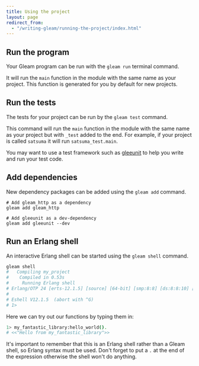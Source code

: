 ```yaml
---
title: Using the project
layout: page
redirect_from:
  - "/writing-gleam/running-the-project/index.html"
---
```


## Run the program

Your Gleam program can be run with the `gleam run` terminal command.

It will run the `main` function in the module with the same name as your
project. This function is generated for you by default for new projects.


## Run the tests

The tests for your project can be run by the `gleam test` command.

This command will run the `main` function in the module with the same name as
your project but with `_test` added to the end. For example, if your project is
called `satsuma` it will run `satsuma_test.main`.

You may want to use a test framework such as [gleeunit][gleeunit] to help you
write and run your test code.

[gleeunit]: https://github.com/lpil/gleeunit


## Add dependencies

New dependency packages can be added using the `gleam add` command.

```shell
# Add gleam_http as a dependency
gleam add gleam_http

# Add gleeunit as a dev-dependency
gleam add gleeunit --dev
```

## Run an Erlang shell

An interactive Erlang shell can be started using the `gleam shell` command.

```sh
gleam shell
#   Compiling my_project
#    Compiled in 0.53s
#     Running Erlang shell
# Erlang/OTP 24 [erts-12.1.5] [source] [64-bit] [smp:8:8] [ds:8:8:10] [async-threads:1]
# 
# Eshell V12.1.5  (abort with ^G)
# 1>
```

Here we can try out our functions by typing them in:

```sh
1> my_fantastic_library:hello_world().
# <<"Hello from my_fantastic_library">>
```

It's important to remember that this is an Erlang shell rather than a Gleam
shell, so Erlang syntax must be used. Don't forget to put a `.` at the end of
the expression otherwise the shell won't do anything.
